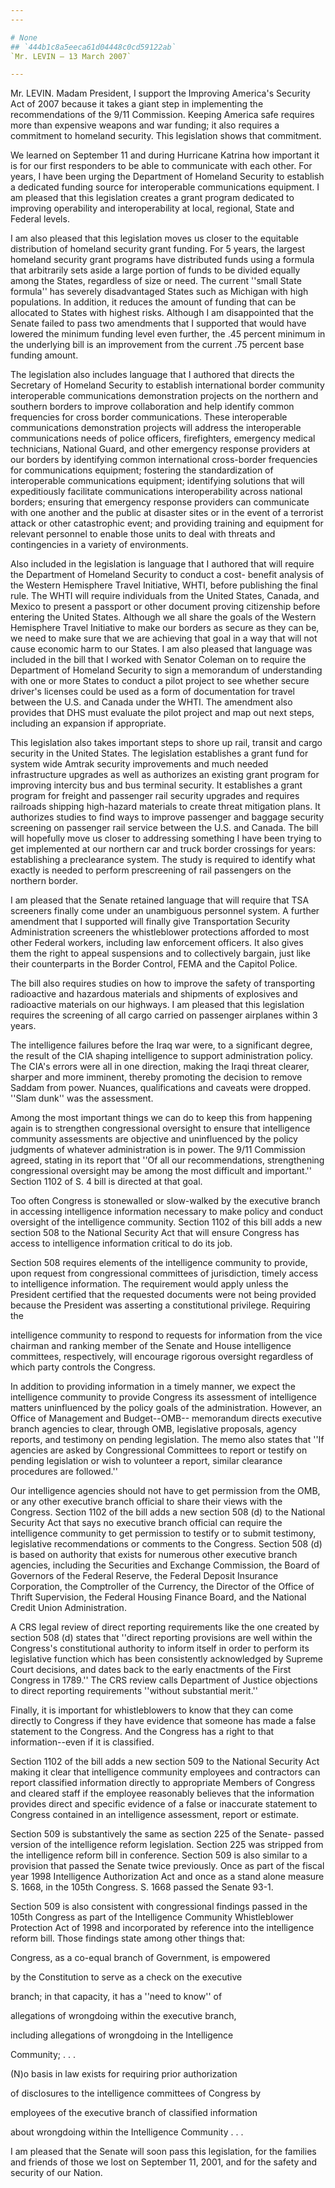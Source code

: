 ```yaml
---
---

# None
## `444b1c8a5eeca61d04448c0cd59122ab`
`Mr. LEVIN — 13 March 2007`

---
```



Mr. LEVIN. Madam President, I support the Improving America's 
Security Act of 2007 because it takes a giant step in implementing the 
recommendations of the 9/11 Commission. Keeping America safe requires 
more than expensive weapons and war funding; it also requires a 
commitment to homeland security. This legislation shows that 
commitment.

We learned on September 11 and during Hurricane Katrina how important 
it is for our first responders to be able to communicate with each 
other. For years, I have been urging the Department of Homeland 
Security to establish a dedicated funding source for interoperable 
communications equipment. I am pleased that this legislation creates a 
grant program dedicated to improving operability and interoperability 
at local, regional, State and Federal levels.

I am also pleased that this legislation moves us closer to the 
equitable distribution of homeland security grant funding. For 5 years, 
the largest homeland security grant programs have distributed funds 
using a formula that arbitrarily sets aside a large portion of funds to 
be divided equally among the States, regardless of size or need. The 
current ''small State formula'' has severely disadvantaged States such 
as Michigan with high populations. In addition, it reduces the amount 
of funding that can be allocated to States with highest risks. Although 
I am disappointed that the Senate failed to pass two amendments that I 
supported that would have lowered the minimum funding level even 
further, the .45 percent minimum in the underlying bill is an 
improvement from the current .75 percent base funding amount.

The legislation also includes language that I authored that directs 
the Secretary of Homeland Security to establish international border 
community interoperable communications demonstration projects on the 
northern and southern borders to improve collaboration and help 
identify common frequencies for cross border communications. These 
interoperable communications demonstration projects will address the 
interoperable communications needs of police officers, firefighters, 
emergency medical technicians, National Guard, and other emergency 
response providers at our borders by identifying common international 
cross-border frequencies for communications equipment; fostering the 
standardization of interoperable communications equipment; identifying 
solutions that will expeditiously facilitate communications 
interoperability across national borders; ensuring that emergency 
response providers can communicate with one another and the public at 
disaster sites or in the event of a terrorist attack or other 
catastrophic event; and providing training and equipment for relevant 
personnel to enable those units to deal with threats and contingencies 
in a variety of environments.

Also included in the legislation is language that I authored that 
will require the Department of Homeland Security to conduct a cost-
benefit analysis of the Western Hemisphere Travel Initiative, WHTI, 
before publishing the final rule. The WHTI will require individuals 
from the United States, Canada, and Mexico to present a passport or 
other document proving citizenship before entering the United States. 
Although we all share the goals of the Western Hemisphere Travel 
Initiative to make our borders as secure as they can be, we need to 
make sure that we are achieving that goal in a way that will not cause 
economic harm to our States. I am also pleased that language was 
included in the bill that I worked with Senator Coleman on to require 
the Department of Homeland Security to sign a memorandum of 
understanding with one or more States to conduct a pilot project to see 
whether secure driver's licenses could be used as a form of 
documentation for travel between the U.S. and Canada under the WHTI. 
The amendment also provides that DHS must evaluate the pilot project 
and map out next steps, including an expansion if appropriate.

This legislation also takes important steps to shore up rail, transit 
and cargo security in the United States. The legislation establishes a 
grant fund for system wide Amtrak security improvements and much needed 
infrastructure upgrades as well as authorizes an existing grant program 
for improving intercity bus and bus terminal security. It establishes a 
grant program for freight and passenger rail security upgrades and 
requires railroads shipping high-hazard materials to create threat 
mitigation plans. It authorizes studies to find ways to improve 
passenger and baggage security screening on passenger rail service 
between the U.S. and Canada. The bill will hopefully move us closer to 
addressing something I have been trying to get implemented at our 
northern car and truck border crossings for years: establishing a 
preclearance system. The study is required to identify what exactly is 
needed to perform prescreening of rail passengers on the northern 
border.

I am pleased that the Senate retained language that will require that 
TSA screeners finally come under an unambiguous personnel system. A 
further amendment that I supported will finally give Transportation 
Security Administration screeners the whistleblower protections 
afforded to most other Federal workers, including law enforcement 
officers. It also gives them the right to appeal suspensions and to 
collectively bargain, just like their counterparts in the Border 
Control, FEMA and the Capitol Police.

The bill also requires studies on how to improve the safety of 
transporting radioactive and hazardous materials and shipments of 
explosives and radioactive materials on our highways. I am pleased that 
this legislation requires the screening of all cargo carried on 
passenger airplanes within 3 years.

The intelligence failures before the Iraq war were, to a significant 
degree, the result of the CIA shaping intelligence to support 
administration policy. The CIA's errors were all in one direction, 
making the Iraqi threat clearer, sharper and more imminent, thereby 
promoting the decision to remove Saddam from power. Nuances, 
qualifications and caveats were dropped. ''Slam dunk'' was the 
assessment.

Among the most important things we can do to keep this from happening 
again is to strengthen congressional oversight to ensure that 
intelligence community assessments are objective and uninfluenced by 
the policy judgments of whatever administration is in power. The 9/11 
Commission agreed, stating in its report that ''Of all our 
recommendations, strengthening congressional oversight may be among the 
most difficult and important.'' Section 1102 of S. 4 bill is directed 
at that goal.


Too often Congress is stonewalled or slow-walked by the executive 
branch in accessing intelligence information necessary to make policy 
and conduct oversight of the intelligence community. Section 1102 of 
this bill adds a new section 508 to the National Security Act that will 
ensure Congress has access to intelligence information critical to do 
its job.

Section 508 requires elements of the intelligence community to 
provide, upon request from congressional committees of jurisdiction, 
timely access to intelligence information. The requirement would apply 
unless the President certified that the requested documents were not 
being provided because the President was asserting a constitutional 
privilege. Requiring the


intelligence community to respond to requests for information from the 
vice chairman and ranking member of the Senate and House intelligence 
committees, respectively, will encourage rigorous oversight regardless 
of which party controls the Congress.

In addition to providing information in a timely manner, we expect 
the intelligence community to provide Congress its assessment of 
intelligence matters uninfluenced by the policy goals of the 
administration. However, an Office of Management and Budget--OMB--
memorandum directs executive branch agencies to clear, through OMB, 
legislative proposals, agency reports, and testimony on pending 
legislation. The memo also states that ''If agencies are asked by 
Congressional Committees to report or testify on pending legislation or 
wish to volunteer a report, similar clearance procedures are 
followed.''

Our intelligence agencies should not have to get permission from the 
OMB, or any other executive branch official to share their views with 
the Congress. Section 1102 of the bill adds a new section 508 (d) to 
the National Security Act that says no executive branch official can 
require the intelligence community to get permission to testify or to 
submit testimony, legislative recommendations or comments to the 
Congress. Section 508 (d) is based on authority that exists for 
numerous other executive branch agencies, including the Securities and 
Exchange Commission, the Board of Governors of the Federal Reserve, the 
Federal Deposit Insurance Corporation, the Comptroller of the Currency, 
the Director of the Office of Thrift Supervision, the Federal Housing 
Finance Board, and the National Credit Union Administration.

A CRS legal review of direct reporting requirements like the one 
created by section 508 (d) states that ''direct reporting provisions 
are well within the Congress's constitutional authority to inform 
itself in order to perform its legislative function which has been 
consistently acknowledged by Supreme Court decisions, and dates back to 
the early enactments of the First Congress in 1789.'' The CRS review 
calls Department of Justice objections to direct reporting requirements 
''without substantial merit.''

Finally, it is important for whistleblowers to know that they can 
come directly to Congress if they have evidence that someone has made a 
false statement to the Congress. And the Congress has a right to that 
information--even if it is classified.

Section 1102 of the bill adds a new section 509 to the National 
Security Act making it clear that intelligence community employees and 
contractors can report classified information directly to appropriate 
Members of Congress and cleared staff if the employee reasonably 
believes that the information provides direct and specific evidence of 
a false or inaccurate statement to Congress contained in an 
intelligence assessment, report or estimate.

Section 509 is substantively the same as section 225 of the Senate-
passed version of the intelligence reform legislation. Section 225 was 
stripped from the intelligence reform bill in conference. Section 509 
is also similar to a provision that passed the Senate twice previously. 
Once as part of the fiscal year 1998 Intelligence Authorization Act and 
once as a stand alone measure S. 1668, in the 105th Congress. S. 1668 
passed the Senate 93-1.

Section 509 is also consistent with congressional findings passed in 
the 105th Congress as part of the Intelligence Community Whistleblower 
Protection Act of 1998 and incorporated by reference into the 
intelligence reform bill. Those findings state among other things that:




 Congress, as a co-equal branch of Government, is empowered 


 by the Constitution to serve as a check on the executive 


 branch; in that capacity, it has a ''need to know'' of 


 allegations of wrongdoing within the executive branch, 


 including allegations of wrongdoing in the Intelligence 


 Community; . . .



 (N)o basis in law exists for requiring prior authorization 


 of disclosures to the intelligence committees of Congress by 


 employees of the executive branch of classified information 


 about wrongdoing within the Intelligence Community . . .


I am pleased that the Senate will soon pass this legislation, for the 
families and friends of those we lost on September 11, 2001, and for 
the safety and security of our Nation.